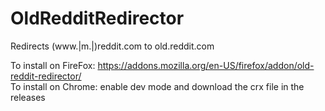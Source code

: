 # OldRedditRedirector
Redirects (www\.|m\.|)reddit.com to old.reddit.com

To install on FireFox: https://addons.mozilla.org/en-US/firefox/addon/old-reddit-redirector/  
To install on Chrome: enable dev mode and download the crx file in the releases
